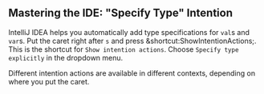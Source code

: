 ## Mastering the IDE: "Specify Type" Intention

IntelliJ IDEA helps you automatically add type specifications for `val`s and 
`var`s. Put the caret right after `s` and press
<span class="shortcut">&shortcut:ShowIntentionActions;</span>. This is 
the shortcut for <span class="control">`Show intention actions`</span>. 
Choose <span class="control">`Specify type explicitly`</span> in the dropdown menu.

Different intention actions are available in different contexts, depending on
where you put the caret.
